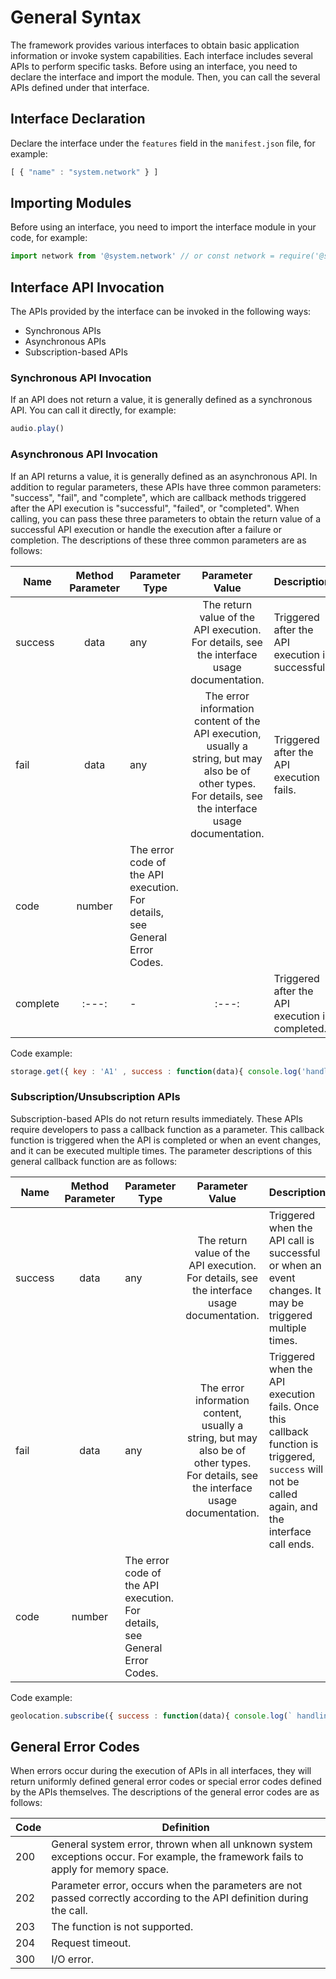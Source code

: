 <!-- 源地址: https://iot.mi.com/vela/quickapp/en/features/grammar.html -->

# General Syntax

The framework provides various interfaces to obtain basic application information or invoke system capabilities. Each interface includes several APIs to perform specific tasks. Before using an interface, you need to declare the interface and import the module. Then, you can call the several APIs defined under that interface.

## Interface Declaration

Declare the interface under the `features` field in the `manifest.json` file, for example:
```javascript
[ { "name" : "system.network" } ]
```

## Importing Modules

Before using an interface, you need to import the interface module in your code, for example:
```javascript
import network from '@system.network' // or const network = require('@system.network')
```

## Interface API Invocation

The APIs provided by the interface can be invoked in the following ways:

  * Synchronous APIs
  * Asynchronous APIs
  * Subscription-based APIs

### Synchronous API Invocation

If an API does not return a value, it is generally defined as a synchronous API. You can call it directly, for example:
```javascript
audio.play()
```

### Asynchronous API Invocation

If an API returns a value, it is generally defined as an asynchronous API. In addition to regular parameters, these APIs have three common parameters: "success", "fail", and "complete", which are callback methods triggered after the API execution is "successful", "failed", or "completed". When calling, you can pass these three parameters to obtain the return value of a successful API execution or handle the execution after a failure or completion. The descriptions of these three common parameters are as follows:

Name | Method Parameter | Parameter Type | Parameter Value | Description  
---|:---:|---|:---:|---  
success | data | any | The return value of the API execution. For details, see the interface usage documentation. | Triggered after the API execution is successful.  
fail | data | any | The error information content of the API execution, usually a string, but may also be of other types. For details, see the interface usage documentation. | Triggered after the API execution fails.  
| code | number | The error code of the API execution. For details, see General Error Codes. |   
complete |:---:| - |:---:| Triggered after the API execution is completed.  
  
Code example:
```javascript
storage.get({ key : 'A1' , success : function(data){ console.log('handling success')} , fail : function(data , code){ console.log(` handling fail, code = ${ code } `)} })
```

### Subscription/Unsubscription APIs

Subscription-based APIs do not return results immediately. These APIs require developers to pass a callback function as a parameter. This callback function is triggered when the API is completed or when an event changes, and it can be executed multiple times. The parameter descriptions of this general callback function are as follows:

Name | Method Parameter | Parameter Type | Parameter Value | Description  
---|:---:|---|:---:|---  
success | data | any | The return value of the API execution. For details, see the interface usage documentation. | Triggered when the API call is successful or when an event changes. It may be triggered multiple times.  
fail | data | any | The error information content, usually a string, but may also be of other types. For details, see the interface usage documentation. | Triggered when the API execution fails. Once this callback function is triggered, `success` will not be called again, and the interface call ends.  
| code | number | The error code of the API execution. For details, see General Error Codes. |   
  
Code example:
```javascript
geolocation.subscribe({ success : function(data){ console.log(` handling success: longitude = ${ data.longitude } , latitude = ${ data.latitude } `)} , fail : function(data , code){ console.log(` handling fail, code = ${ code } `)} })
```

## General Error Codes

When errors occur during the execution of APIs in all interfaces, they will return uniformly defined general error codes or special error codes defined by the APIs themselves. The descriptions of the general error codes are as follows:

Code | Definition  
---|---  
200 | General system error, thrown when all unknown system exceptions occur. For example, the framework fails to apply for memory space.  
202 | Parameter error, occurs when the parameters are not passed correctly according to the API definition during the call.  
203 | The function is not supported.  
204 | Request timeout.  
300 | I/O error.
